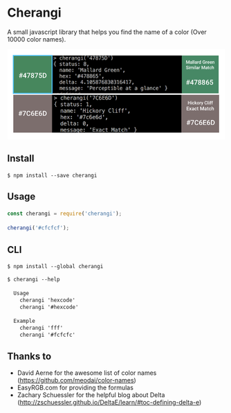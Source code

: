# Cherangi 
A small javascript library that helps you find the name of a color (Over 10000 color names).


![](screenshot.png)

## Install

```
$ npm install --save cherangi
```


## Usage

```js
const cherangi = require('cherangi');

cherangi('#cfcfcf');

```


## CLI

```
$ npm install --global cherangi
```

```
$ cherangi --help

  Usage
    cherangi 'hexcode'
    cherangi '#hexcode'

  Example
    cherangi 'fff'
    cherangi '#fcfcfc'
```

## Thanks to
* David Aerne for the awesome list of color names (https://github.com/meodai/color-names) 
* EasyRGB.com for providing the formulas
* Zachary Schuessler for the helpful blog about Delta (http://zschuessler.github.io/DeltaE/learn/#toc-defining-delta-e)
